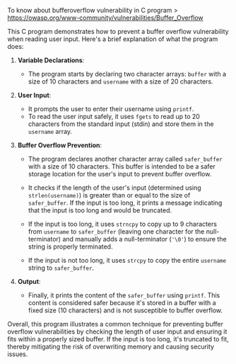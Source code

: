 
To know about bufferoverflow vulnerability in C program  > https://owasp.org/www-community/vulnerabilities/Buffer_Overflow


This C program demonstrates how to prevent a buffer overflow vulnerability when reading user input. Here's a brief explanation of what the program does:

1. **Variable Declarations**:
   - The program starts by declaring two character arrays: `buffer` with a size of 10 characters and `username` with a size of 20 characters.

2. **User Input**:
   - It prompts the user to enter their username using `printf`.
   - To read the user input safely, it uses `fgets` to read up to 20 characters from the standard input (stdin) and store them in the `username` array.

3. **Buffer Overflow Prevention**:
   - The program declares another character array called `safer_buffer` with a size of 10 characters. This buffer is intended to be a safer storage location for the user's input to prevent buffer overflow.

   - It checks if the length of the user's input (determined using `strlen(username)`) is greater than or equal to the size of `safer_buffer`. If the input is too long, it prints a message indicating that the input is too long and would be truncated.

   - If the input is too long, it uses `strncpy` to copy up to 9 characters from `username` to `safer_buffer` (leaving one character for the null-terminator) and manually adds a null-terminator (`'\0'`) to ensure the string is properly terminated.

   - If the input is not too long, it uses `strcpy` to copy the entire `username` string to `safer_buffer`.

4. **Output**:
   - Finally, it prints the content of the `safer_buffer` using `printf`. This content is considered safer because it's stored in a buffer with a fixed size (10 characters) and is not susceptible to buffer overflow.

Overall, this program illustrates a common technique for preventing buffer overflow vulnerabilities by checking the length of user input and ensuring it fits within a properly sized buffer. If the input is too long, it's truncated to fit, thereby mitigating the risk of overwriting memory and causing security issues.
